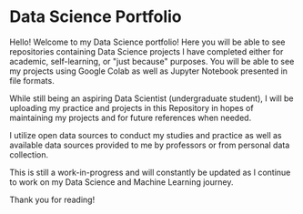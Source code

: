 # Data Science Portfolio
Hello! Welcome to my Data Science portfolio! Here you will be able to see repositories containing Data Science projects I have completed either for academic, self-learning, or "just because" purposes.  You will be able to see my projects using Google Colab as well as Jupyter Notebook presented in file formats. 

While still being an aspiring Data Scientist (undergraduate student), I will be uploading my practice and projects in this Repository in hopes of maintaining my projects and for future references when needed. 

I utilize open data sources to conduct my studies and practice as well as available data sources provided to me by professors or from personal data collection. 

This is still a work-in-progress and will constantly be updated as I continue to work on my Data Science and Machine Learning journey.

Thank you for reading!
